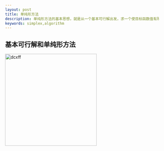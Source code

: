 ```yaml
---
layout: post
title: 单纯形方法
description: 单纯形方法的基本思想，就是从一个基本可行解出发，求一个使目标函数值有所改善的基本可行解。通过不断改进基本可行解，力图达到最优基本可行解
keywords: simplex,algorithm
---
```


基本可行解和单纯形方法
---------------


 <img src="../../../static/images/dcxff.png" width = "300" alt="dcxff" align=center />
